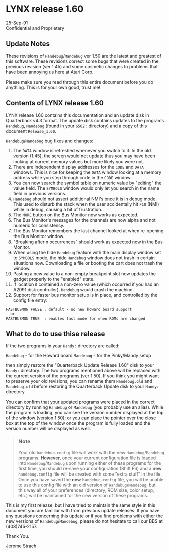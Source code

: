 # LYNX release 1.60

25-Sep-91  
Confidential and Proprietary

## Update Notes

These revisions of `Handebug`/`Mandebug` ver 1.50 are the latest and greatest of this software. These revisions correct some bugs that were created in the previous revision (ver 1.45) and some cosmetic changes to problems that have been annoying us here at Atari Corp.

Please make sure you read through this entire document before you do anything. This is for your own good, trust me!

## Contents of LYNX release 1.60

LYNX release 1.60 contains this documentation and an update disk in Quarterback v4.3 format.  The update disk contains updates to the programs `Handebug`, `Mandebug` (found in your `6502:` directory) and a copy of this document `Release_1.60`.

`Handebug`/`Mandebug` bug fixes and changes:
1. The `DATA` window is refreshed whenever you switch to it. In the old version (1.45), the screen would not update thus you may have been looking at current memory values but more likely you were not.
2. There are independent display addresses for the `CODE` and `DATA` windows. This is nice for keeping the `DATA` window looking at a memory address while you step through code in the `CODE` window.
3. You can now search the symbol table on numeric value by "editing" the value field.  The `SYMBOLS` window would only let you search in the name field in previous versions.
4. `Handebug` should not assert additional NMI's once it is in debug mode. This used to disturb the stack when the user accidentally hit `F10` (NMI) while in debug, causing a bit of frustration.
5. The `MORE` button on the Bus Monitor now works as expected.
6. The Bus Monitor's messages for the channels are now alpha and not numeric for consistency.
7. The Bus Monitor remembers the last channel looked at when re-opening the Bus Monitor window.
8. "Breaking after n occurrences" should work as expected now in the Bus Monitor.
9. When using the hide `Handebug` feature with the main display window set to `SYMBOLS` mode, the hide `Handebug` window does not trash in certain situations now. Downloading a file or booting the cart does not trash the window.
10. Pasting a new value to a non-empty breakpoint slot now updates the gadget properly to the "enabled" state.
11. If location `0` contained a non-zero value (which occurred if you had an A2091 disk controller), `Handebug` would crash the machine.
12. Support for faster bus monitor setup is in place, and controlled by the config file entry:

```
FASTBUSMON FALSE ; default - no new howard board support
- or -
FASTBUSMON TRUE  ; enables fast mode for when ROMs are changed
```

## What to do to use thise release

If the two programs in your `Handy:` directory are called:

`Handebug` - for the Howard board
`Mandebug` - for the Pinky/Mandy setup

then simply restore the "Quarterback Update Release_1.60" disk to your `Handy:` directory. The two programs mentioned above will be replaced with the current version of the programs (ver 1.50). If you think you might want to preserve your old revisions, you can rename them `Handebug.old` and `Mandebug.old` before restoring the Quarterback Update
disk to your `Handy:` directory.

You can confirm that your updated programs were placed in the correct directory by running `Handebug` or `Mandebug` (you probably use an alias). While the program is loading, you can see the version number displayed at the top of the window (version 1.50); or you can place the pointer over the close box at the top of the window once the program is fully loaded and the version number will be displayed as well.

> ### Note
>
> Your old `handebug.config` file will work with the new `Handebug`/`Mandebug` programs.  **However**, once your current configuration file is loaded into `Handebug`/`Mandebug` upon running either of these programs for the first time, you should re-save your configuration (Shift F6) and a **new** `handebug.config` file will be created with some
"extra stuff" in the file. Once you have saved the **new** `handebug.config` file, you will be unable to use this config file with an old version of `Handebug`/`Mandebug`; but this way all of your preferences (directory, ROM size, color setup, etc.) will be
maintained for the new version of these programs.

This is my first release, but I have tried to maintain the same style in this document you are familiar with from previous update releases. If you have any questions concerning this update or if you find problems with either the new versions of `Handebug`/`Mandebug`,
please do not hesitate to call our BBS at (408)745-2157.

Thank You.

Jerome Strach
